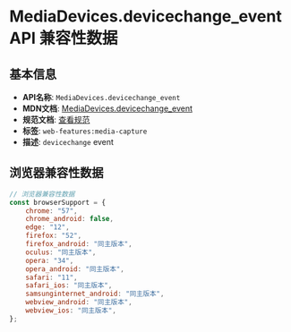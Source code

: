 # MediaDevices.devicechange_event API 兼容性数据

## 基本信息

- **API名称**: `MediaDevices.devicechange_event`
- **MDN文档**: [MediaDevices.devicechange_event](https://developer.mozilla.org/docs/Web/API/MediaDevices/devicechange_event)
- **规范文档**: [查看规范](https://w3c.github.io/mediacapture-main/#event-mediadevices-devicechange,https://w3c.github.io/mediacapture-main/#dom-mediadevices-ondevicechange)
- **标签**: `web-features:media-capture`
- **描述**: `devicechange` event

## 浏览器兼容性数据

```javascript
// 浏览器兼容性数据
const browserSupport = {
    chrome: "57",
    chrome_android: false,
    edge: "12",
    firefox: "52",
    firefox_android: "同主版本",
    oculus: "同主版本",
    opera: "34",
    opera_android: "同主版本",
    safari: "11",
    safari_ios: "同主版本",
    samsunginternet_android: "同主版本",
    webview_android: "同主版本",
    webview_ios: "同主版本",
};

```

